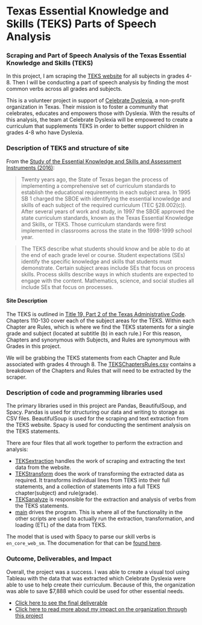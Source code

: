# Texas Essential Knowledge and Skills (TEKS) Parts of Speech Analysis
### Scraping and Part of Speech Analysis of the Texas Essential Knowledge and Skills (TEKS)

In this project, I am scraping the [TEKS website](https://texreg.sos.state.tx.us/public/readtac$ext.ViewTAC?tac_view=3&ti=19&pt=2) for all subjects in grades 4-8. Then I will be conducting a part of speech analysis by finding the most common verbs across all grades and subjects. 

This is a volunteer project in support of [Celebrate Dyslexia](https://celebratedyslexia.org/), a non-profit organization in Texas. Their mission is to foster a community that celebrates, educates and empowers those with Dyslexia. With the results of this analysis, the team at Celebrate Dyslexia will be empowered to create a curriculum that supplements TEKS in order to better support children in grades 4-8 who have Dyslexia.

### Description of TEKS and structure of site

From the [Study of the Essential Knowledge and Skills and Assessment Instruments (2016)](https://tea.texas.gov/sites/default/files/TEKSandAssessmentStudy.pdf):

> Twenty years ago, the State of Texas began the process of implementing a comprehensive set of
curriculum standards to establish the educational requirements in each subject area. In 1995 SB 1
charged the SBOE with identifying the essential knowledge and skills of each subject of the required
curriculum (TEC §28.002(c)). After several years of work and study, in 1997 the SBOE approved the state
curriculum standards, known as the Texas Essential Knowledge and Skills, or TEKS. Those curriculum
standards were first implemented in classrooms across the state in the 1998-1999 school year.

> The TEKS describe what students should know and be able to do at the end of each grade level or
course. Student expectations (SEs) identify the specific knowledge and skills that students must
demonstrate. Certain subject areas include SEs that focus on process skills. Process skills describe ways
in which students are expected to engage with the content. Mathematics, science, and social studies all
include SEs that focus on processes.

#### Site Description

The TEKS is outlined in [Title 19, Part 2 of the Texas Administrative Code](https://texreg.sos.state.tx.us/public/readtac$ext.ViewTAC?tac_view=3&ti=19&pt=2). Chapters 110-130 cover each of the subject areas for the TEKS. Within each Chapter are Rules, which is where we find the TEKS statements for a single grade and subject (located at subtitle (b) in each rule.) For this reason, Chapters and synonymous with Subjects, and Rules are synonymous with Grades in this project. 

We will be grabbing the TEKS statements from each Chapter and Rule associated with grades 4 through 8. The [TEKSChaptersRules.csv](https://github.com/martinmarroyo/teks_pos_analysis/blob/main/TEKSChaptersRules.csv) contains a breakdown of the Chapters and Rules that will need to be extracted by the scraper. 

### Description of code and programming libraries used

The primary libraries used in this project are Pandas, BeautifulSoup, and Spacy. Pandas is used for structuring our data and writing to storage as CSV files. BeautifulSoup is used for the scraping and text extraction from the TEKS website. Spacy is used for conducting the sentiment analysis on the TEKS statements.

There are four files that all work together to perform the extraction and analysis: 
- [TEKSextraction](https://github.com/martinmarroyo/teks_pos_analysis/blob/main/src/utils/TEKSextraction.py) handles the work of scraping and extracting the text data from the website. 
- [TEKStransform](https://github.com/martinmarroyo/teks_pos_analysis/blob/main/src/utils/TEKStransform.py) does the work of transforming the extracted data as required. It transforms individual lines from TEKS into their full statements, and a collection of statements into a full TEKS chapter(subject) and rule(grade).
- [TEKSanalyze](https://github.com/martinmarroyo/teks_pos_analysis/blob/main/src/utils/TEKSanalyze.py) is responsible for the extraction and analysis of verbs from the TEKS statements.
- [main](https://github.com/martinmarroyo/teks_pos_analysis/blob/main/src/main.py) drives the program. This is where all of the functionality in the other scripts are used to actually run the extraction, transformation, and loading (ETL) of the data from TEKS. 

The model that is used with Spacy to parse our skill verbs is `en_core_web_sm`. The documenation for that can be [found here](https://spacy.io/models/en#en_core_web_sm).

### Outcome, Deliverables, and Impact

Overall, the project was a success. I was able to create a visual tool using Tableau with the data that was extracted which Celebrate Dyslexia were able to use to help create their curriculum. Because of this, the organization was able to save $7,888 which could be used for other essential needs.

- [Click here to see the final deliverable](https://public.tableau.com/shared/S6FHZFYXS?:display_count=n&:origin=viz_share_link)
- [Click here to read more about my impact on the organization through this project](https://www.catchafire.org/impact/match/2824664/celebrate-dyslexia--survey-results-analysis/)